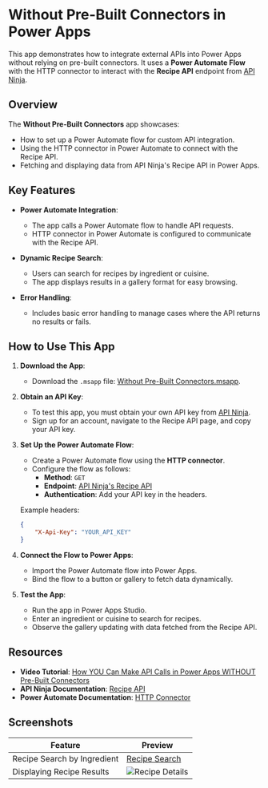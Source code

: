 # Without Pre-Built Connectors in Power Apps

This app demonstrates how to integrate external APIs into Power Apps without relying on pre-built connectors. It uses a **Power Automate Flow** with the HTTP connector to interact with the **Recipe API** endpoint from [API Ninja](https://api-ninjas.com/).

## Overview

The **Without Pre-Built Connectors** app showcases:
- How to set up a Power Automate flow for custom API integration.
- Using the HTTP connector in Power Automate to connect with the Recipe API.
- Fetching and displaying data from API Ninja's Recipe API in Power Apps.

## Key Features

- **Power Automate Integration**:
  - The app calls a Power Automate flow to handle API requests.
  - HTTP connector in Power Automate is configured to communicate with the Recipe API.

- **Dynamic Recipe Search**:
  - Users can search for recipes by ingredient or cuisine.
  - The app displays results in a gallery format for easy browsing.

- **Error Handling**:
  - Includes basic error handling to manage cases where the API returns no results or fails.

## How to Use This App

1. **Download the App**:
   - Download the `.msapp` file: [Without Pre-Built Connectors.msapp](./Without%20Pre-Built%20Connectors.msapp).

2. **Obtain an API Key**:
   - To test this app, you must obtain your own API key from [API Ninja](https://api-ninjas.com/).
   - Sign up for an account, navigate to the Recipe API page, and copy your API key.

3. **Set Up the Power Automate Flow**:
   - Create a Power Automate flow using the **HTTP connector**.
   - Configure the flow as follows:
     - **Method**: `GET`
     - **Endpoint**: [API Ninja's Recipe API](https://api-ninjas.com/api/recipes)
     - **Authentication**: Add your API key in the headers.

   Example headers:
   ```json
   {
       "X-Api-Key": "YOUR_API_KEY"
   }
   ```

4. **Connect the Flow to Power Apps**:
   - Import the Power Automate flow into Power Apps.
   - Bind the flow to a button or gallery to fetch data dynamically.

5. **Test the App**:
   - Run the app in Power Apps Studio.
   - Enter an ingredient or cuisine to search for recipes.
   - Observe the gallery updating with data fetched from the Recipe API.

## Resources

- **Video Tutorial**: [How YOU Can Make API Calls in Power Apps WITHOUT Pre-Built Connectors](https://www.youtube.com/watch?v=F2xAhKpS-Mc)
- **API Ninja Documentation**: [Recipe API](https://api-ninjas.com/api/recipes)
- **Power Automate Documentation**: [HTTP Connector](https://learn.microsoft.com/en-us/power-automate/connectors/standardhttp/)

## Screenshots

| Feature                     | Preview                                          |
|-----------------------------|--------------------------------------------------|
| Recipe Search by Ingredient | [Recipe Search](screenshots/recipe-search.png)              |
| Displaying Recipe Results   | ![Recipe Details](screenshots/recipe-details.png)              |
